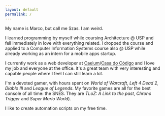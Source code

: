 ```yaml
---
layout: default
permalink: /
---
```


My name is Marco, but call me Szas. I am weird.

I learned programming by myself while coursing Architecture @ USP and fell immediately in love with everything related. I dropped the course and applied to a Computer Information Systems course also @ USP while already working as an intern for a mobile apps startup.

I currently work as a web developer at [Caelum](http://www.caelum.com.br)/[Casa do Código](https://www.casadocodigo.com.br) and I love my job and everyone at the office. It's a great team with very interesting and capable people where I feel I can still learn a lot.

I'm a devoted gamer, with hours spent on *World of Warcraft*, *Left 4 Dead 2*, *Diablo III* and *League of Legends*. My favorite games are all for the best console of all time: the SNES. They are *TLoZ: A Link to the past*, *Chrono Trigger* and *Super Mario World*).

I like to create automation scripts on my free time.
